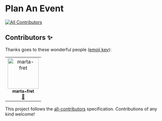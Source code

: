 # Plan An Event
[![All Contributors](https://img.shields.io/badge/all_contributors-1-orange.svg?style=flat-square)](#contributors)

## Contributors ✨

Thanks goes to these wonderful people ([emoji key](https://allcontributors.org/docs/en/emoji-key)):

<!-- ALL-CONTRIBUTORS-LIST:START - Do not remove or modify this section -->
<!-- prettier-ignore -->
<table>
  <tr>
    <td align="center"><a href="https://github.com/marta-fret"><img src="https://avatars1.githubusercontent.com/u/28292747?v=4" width="100px;" alt="marta-fret"/><br /><sub><b>marta-fret</b></sub></a><br /><a href="#review-marta-fret" title="Reviewed Pull Requests">👀</a></td>
  </tr>
</table>

<!-- ALL-CONTRIBUTORS-LIST:END -->

This project follows the [all-contributors](https://github.com/all-contributors/all-contributors) specification. Contributions of any kind welcome!